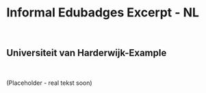 Informal Edubadges Excerpt - NL
===============================

 

Universiteit van Harderwijk-Example
---------------

 

(Placeholder - real tekst soon)
